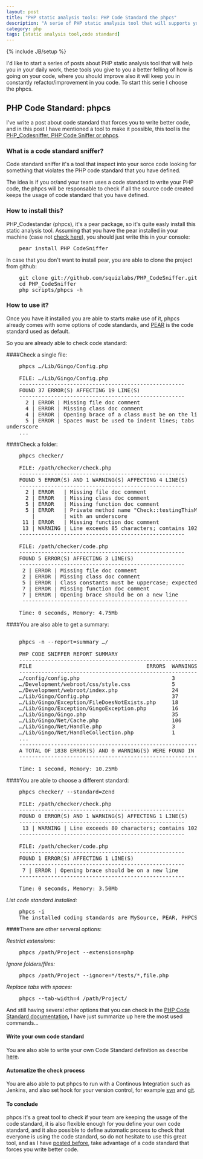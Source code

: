 ```yaml
---
layout: post
title: "PHP static analysis tools: PHP Code Standard the phpcs"
description: "A serie of PHP static analysis tool that will supports you in your daily work, in this post about a tool that check your code standard phpcs"
category: php
tags: [static analysis tool,code standard]
---
```

{% include JB/setup %}

I'd like to start a series of posts about PHP static analysis tool that will help you in your daily work, these tools you give to you a better felling of how is going on your code, where you should improve also it will keep you in constantly refactor/improvement in you code. To start this serie I choose the phpcs.

## PHP Code Standard: phpcs

I've write a post about code standard that forces you to write better code, and in this post I have mentioned a tool to make it possible, this tool is the <a href="http://pear.php.net/package/PHP_CodeSniffer/">PHP_Codesniffer, PHP Code Sniffer or phpcs</a>.

### What is a code standard sniffer?

Code standard sniffer it's a tool that inspect into your sorce code looking for something that violates the PHP code standard that you have defined.

The idea is if you or/and your team uses a code standard to write your PHP code, the phpcs will be responsable to check if all the source code created keeps the usage of code standard that you have defined.

### How to install this?

PHP_Codestandar (phpcs), it's a pear package, so it's quite easly install this static analysis tool. Assuming that you have the pear installed in your machine (case not <a href="http://pear.php.net/manual/en/installation.php">check here</a>), you should just write this in your console:

<pre>
    pear install PHP_CodeSniffer
</pre>

In case that you don't want to install pear, you are able to clone the project from github:

<pre>
    git clone git://github.com/squizlabs/PHP_CodeSniffer.git
    cd PHP_CodeSniffer
    php scripts/phpcs -h
</pre>

### How to use it?

Once you have it installed you are able to starts make use of it, phpcs already comes with some options of code standards, and <a href="http://pear.php.net/manual/en/standards.php">PEAR</a> is the code standard used as default.

So you are already able to check code standard:

####Check a single file:

<pre>
    phpcs …/Lib/Gingo/Config.php
    
    FILE: …/Lib/Gingo/Config.php
    ----------------------------------------------------
    FOUND 37 ERROR(S) AFFECTING 19 LINE(S)
    ----------------------------------------------------
      2 | ERROR | Missing file doc comment
      4 | ERROR | Missing class doc comment
      4 | ERROR | Opening brace of a class must be on the line after the definition
      5 | ERROR | Spaces must be used to indent lines; tabs are not allowed
underscore
    ...
</pre>

####Check a folder:

<pre>
    phpcs checker/

    FILE: /path/checker/check.php
    ----------------------------------------------------
    FOUND 5 ERROR(S) AND 1 WARNING(S) AFFECTING 4 LINE(S)
    ----------------------------------------------------
      2 | ERROR   | Missing file doc comment
      2 | ERROR   | Missing class doc comment
      5 | ERROR   | Missing function doc comment
      5 | ERROR   | Private method name "Check::testingThisMethod" must be prefixed
        |         | with an underscore
     11 | ERROR   | Missing function doc comment
     13 | WARNING | Line exceeds 85 characters; contains 102 characters
    ----------------------------------------------------

    FILE: /path/checker/code.php
    ----------------------------------------------------
    FOUND 5 ERROR(S) AFFECTING 3 LINE(S)
    ----------------------------------------------------
     2 | ERROR | Missing file doc comment
     2 | ERROR | Missing class doc comment
     5 | ERROR | Class constants must be uppercase; expected TEST but found test
     7 | ERROR | Missing function doc comment
     7 | ERROR | Opening brace should be on a new line
     ----------------------------------------------------

    Time: 0 seconds, Memory: 4.75Mb
</pre>

####You are also able to get a summary:

<pre>
    
    phpcs -n --report=summary …/

    PHP CODE SNIFFER REPORT SUMMARY
    --------------------------------------------------------
    FILE                                    ERRORS  WARNINGS
    --------------------------------------------------------
    …/config/config.php                             3       0
    …/Development/webroot/css/style.css             5       0
    …/Development/webroot/index.php                 24      0
    …/Lib/Gingo/Config.php                          37      0
    …/Lib/Gingo/Exception/FileDoesNotExists.php     18      0
    …/Lib/Gingo/Exception/GingoException.php        16      0
    …/Lib/Gingo/Gingo.php                           35      0
    …/Lib/Gingo/Net/Cache.php                       106     0
    …/Lib/Gingo/Net/Handle.php                      3       0
    …/Lib/Gingo/Net/HandleCollection.php            1       0
    ...
    --------------------------------------------------------
    A TOTAL OF 1838 ERROR(S) AND 0 WARNING(S) WERE FOUND IN 27 FILE(S)
    --------------------------------------------------------

    Time: 1 second, Memory: 10.25Mb
</pre>

####You are able to choose a different standard:

<pre>
    phpcs checker/ --standard=Zend

    FILE: /path/checker/check.php
    ----------------------------------------------------
    FOUND 0 ERROR(S) AND 1 WARNING(S) AFFECTING 1 LINE(S)
    ----------------------------------------------------
     13 | WARNING | Line exceeds 80 characters; contains 102 characters
    ----------------------------------------------------

    FILE: /path/checker/code.php
    ----------------------------------------------------
    FOUND 1 ERROR(S) AFFECTING 1 LINE(S)
    ----------------------------------------------------
     7 | ERROR | Opening brace should be on a new line
    ----------------------------------------------------

    Time: 0 seconds, Memory: 3.50Mb    
</pre>

*List code standard installed:*

<pre>
    phpcs -i
    The installed coding standards are MySource, PEAR, PHPCS, Squiz and Zend
</pre>

####There are other serveral options:
    
*Restrict extensions:*

<pre>
    phpcs /path/Project --extensions=php
</pre>

*Ignore folders/files:*

<pre>
	phpcs /path/Project --ignore=*/tests/*,file.php
</pre>

*Replace tabs with spaces:*
<pre>
	phpcs --tab-width=4 /path/Project/
</pre>

And still having several other options that you can check in the <a href="http://pear.php.net/manual/en/package.php.php-codesniffer.advanced-usage.php">PHP Code Standard documentation</a>, I have just summarize up here the most used commands…

#### Write your own code standard

You are also able to write your own Code Standard definition as describe <a href="http://pear.php.net/manual/en/package.php.php-codesniffer.coding-standard-tutorial.php">here</a>.

#### Automatize the check process

You are also able to put phpcs to run with a Continous Integration such as Jenkins, and also set hook for your version control, for example <a href="http://pear.php.net/manual/en/package.php.php-codesniffer.svn-pre-commit.php">svn</a> and <a href="https://github.com/s0enke/git-hooks/tree/master/phpcs-pre-commit">git</a>.

#### To conclude

phpcs it's a great tool to check if your team are keeping the usage of the code standard, it is also flexible enough for you define your own code standard, and it also possible to define automatic process to check that everyone is using the code standard, so do not hesitate to use this great tool, and as I have <a href="http://cobaia.net/php/2012/05/21/use-code-standard-that-forces-you-to-write-better-code/">posted before</a>, take advantage of a code standard that forces you write better code.

    